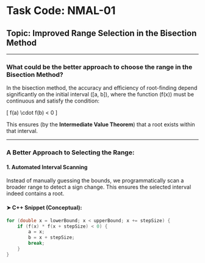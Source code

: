 # Task Code: NMAL-01  
## Topic: Improved Range Selection in the Bisection Method

---

###  What could be the better approach to choose the range in the Bisection Method?

In the bisection method, the accuracy and efficiency of root-finding depend significantly on the initial interval \([a, b]\), where the function \(f(x)\) must be continuous and satisfy the condition:

\[
f(a) \cdot f(b) < 0
\]

This ensures (by the **Intermediate Value Theorem**) that a root exists within that interval.

---

###  A Better Approach to Selecting the Range:

#### 1. **Automated Interval Scanning**

Instead of manually guessing the bounds, we programmatically scan a broader range to detect a sign change. This ensures the selected interval indeed contains a root.

#### ➤ C++ Snippet (Conceptual):

```cpp
for (double x = lowerBound; x < upperBound; x += stepSize) {
    if (f(x) * f(x + stepSize) < 0) {
        a = x;
        b = x + stepSize;
        break;
    }
}

